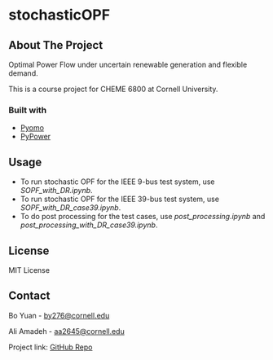 # stochasticOPF

## About The Project

Optimal Power Flow under uncertain renewable generation and flexible demand.

This is a course project for CHEME 6800 at Cornell University.

### Built with

* [Pyomo](http://www.pyomo.org/)
* [PyPower](https://rwl.github.io/PYPOWER/api/)

## Usage

* To run stochastic OPF for the IEEE 9-bus test system, use *SOPF_with_DR.ipynb*.
* To run stochastic OPF for the IEEE 39-bus test system, use *SOPF_with_DR_case39.ipynb*.
* To do post processing for the test cases, use *post_processing.ipynb* and *post_processing_with_DR_case39.ipynb*.

## License

MIT License

## Contact

Bo Yuan - [by276@cornell.edu](by276@cornell.edu)

Ali Amadeh - [aa2645@cornell.edu](aa2645@cornell.edu)

Project link: [GitHub Repo](https://github.com/boyuan276/stochasticOPF)
